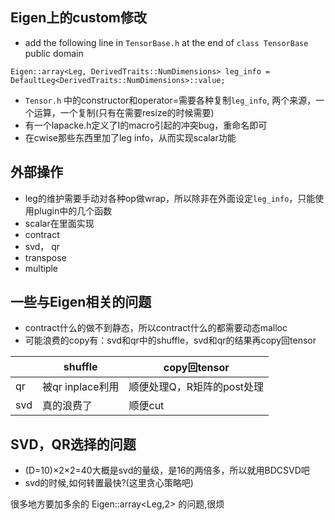 ## Eigen上的custom修改
- add the following line in `TensorBase.h` at the end of `class TensorBase` public domain
```
Eigen::array<Leg, DerivedTraits::NumDimensions> leg_info = DefaultLeg<DerivedTraits::NumDimensions>::value;
``` 
- `Tensor.h` 中的constructor和operator=需要各种复制`leg_info`, 两个来源，一个运算，一个复制(只有在需要resize的时候需要)
- 有一个lapacke.h定义了I的macro引起的冲突bug，重命名即可
- 在cwise那些东西里加了leg info，从而实现scalar功能

## 外部操作
- leg的维护需要手动对各种op做wrap，所以除非在外面设定`leg_info`，只能使用plugin中的几个函数
- scalar在里面实现
- contract
- svd， qr
- transpose
- multiple

## 一些与Eigen相关的问题

- contract什么的做不到静态，所以contract什么的都需要动态malloc
- 可能浪费的copy有：svd和qr中的shuffle，svd和qr的结果再copy回tensor

|         |shuffle          |copy回tensor             |
|---------|-----------------|-------------------------|
|qr       |被qr inplace利用  |顺便处理Q，R矩阵的post处理  |
|svd      |真的浪费了         |顺便cut                  |

## SVD，QR选择的问题
- (D=10)×2×2=40大概是svd的量级，是16的两倍多，所以就用BDCSVD吧
- svd的时候,如何转置最快?(这里贪心策略吧)

很多地方要加多余的 Eigen::array<Leg,2> 的问题,很烦